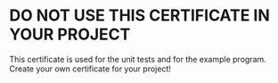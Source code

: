# DO NOT USE THIS CERTIFICATE IN YOUR PROJECT

This certificate is used for the unit tests and for the example program.
Create your own certificate for your project!
